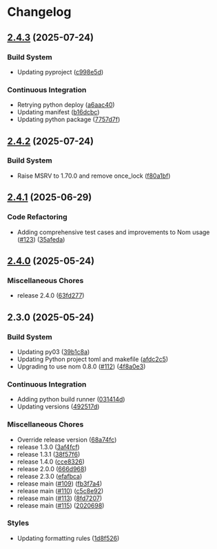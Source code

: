 # Changelog

## [2.4.3](https://github.com/dandxy89/lp_parser_rs/compare/parse_lp-v2.4.2...parse_lp-v2.4.3) (2025-07-24)


### Build System

* Updating pyproject ([c998e5d](https://github.com/dandxy89/lp_parser_rs/commit/c998e5ddd3ad3aa4bf88af90c506659ec5d01436))


### Continuous Integration

* Retrying python deploy ([a6aac40](https://github.com/dandxy89/lp_parser_rs/commit/a6aac40e2ac246d84e6050042695a2a6c5c29c76))
* Updating manifest ([b16dcbc](https://github.com/dandxy89/lp_parser_rs/commit/b16dcbcbbdd052eeae3887c9a58fe7edf3449164))
* Updating python package ([7757d7f](https://github.com/dandxy89/lp_parser_rs/commit/7757d7fcf6a205bff9d2737beb788a6cddf16726))

## [2.4.2](https://github.com/dandxy89/lp_parser_rs/compare/parse_lp-v2.4.1...parse_lp-v2.4.2) (2025-07-24)


### Build System

* Raise MSRV to 1.70.0 and remove once_lock ([f80a1bf](https://github.com/dandxy89/lp_parser_rs/commit/f80a1bf26a1c011b014b84f391799211d5f0e960))

## [2.4.1](https://github.com/dandxy89/lp_parser_rs/compare/parse_lp-v2.4.0...parse_lp-v2.4.1) (2025-06-29)


### Code Refactoring

* Adding comprehensive test cases and improvements to Nom usage ([#123](https://github.com/dandxy89/lp_parser_rs/issues/123)) ([35afeda](https://github.com/dandxy89/lp_parser_rs/commit/35afedad25cc9539774d7e155cafe218d681b5de))

## [2.4.0](https://github.com/dandxy89/lp_parser_rs/compare/parse_lp-v2.3.0...parse_lp-v2.4.0) (2025-05-24)


### Miscellaneous Chores

* release 2.4.0 ([63fd277](https://github.com/dandxy89/lp_parser_rs/commit/63fd2773fe2375b2e2f95b603287cdf1683934f6))

## 2.3.0 (2025-05-24)


### Build System

* Updating py03 ([39b1c8a](https://github.com/dandxy89/lp_parser_rs/commit/39b1c8a67d61603944eaca5cf4296db3c29906d7))
* Updating Python project toml and makefile ([afdc2c5](https://github.com/dandxy89/lp_parser_rs/commit/afdc2c58b47c4f657a8724c9da02d5e93c548e33))
* Upgrading to use nom 0.8.0 ([#112](https://github.com/dandxy89/lp_parser_rs/issues/112)) ([4f8a0e3](https://github.com/dandxy89/lp_parser_rs/commit/4f8a0e326aaad54ad76eb88ebbb2775ea6740454))


### Continuous Integration

* Adding python build runner ([031414d](https://github.com/dandxy89/lp_parser_rs/commit/031414de5b3baaed478a35cde4a387439d6a4791))
* Updating versions ([492517d](https://github.com/dandxy89/lp_parser_rs/commit/492517d9e257608d39aa70cf2bdd8b9e8ca98f5b))


### Miscellaneous Chores

* Override release version ([68a74fc](https://github.com/dandxy89/lp_parser_rs/commit/68a74fc2e8709550571aacd945fd06be2695719c))
* release 1.3.0 ([3af4fcf](https://github.com/dandxy89/lp_parser_rs/commit/3af4fcf18a388140faf324bd5f2459aef65d9f75))
* release 1.3.1 ([38f57f6](https://github.com/dandxy89/lp_parser_rs/commit/38f57f6b6aa98b2c1012a903f628718245959ffc))
* release 1.4.0 ([cce8326](https://github.com/dandxy89/lp_parser_rs/commit/cce8326881b55e8b070f58665812e2b3e40e1624))
* release 2.0.0 ([666d968](https://github.com/dandxy89/lp_parser_rs/commit/666d968d1c47d5e7eff2618f702ecb1da74a1295))
* release 2.3.0 ([efafbca](https://github.com/dandxy89/lp_parser_rs/commit/efafbcae561ea76e020156e5f3d9fc7c273e4156))
* release main ([#109](https://github.com/dandxy89/lp_parser_rs/issues/109)) ([fb3f7a4](https://github.com/dandxy89/lp_parser_rs/commit/fb3f7a45a5414958a9aff22369122616cd1e7a2d))
* release main ([#110](https://github.com/dandxy89/lp_parser_rs/issues/110)) ([c5c8e92](https://github.com/dandxy89/lp_parser_rs/commit/c5c8e920ec8f45eb65de28f4c45e412e83dc1d4e))
* release main ([#113](https://github.com/dandxy89/lp_parser_rs/issues/113)) ([8fd7207](https://github.com/dandxy89/lp_parser_rs/commit/8fd72073d046c6efb5a11acc58a9be1b3133faea))
* release main ([#115](https://github.com/dandxy89/lp_parser_rs/issues/115)) ([2020698](https://github.com/dandxy89/lp_parser_rs/commit/202069826a905432cb549a0887e3193d868f0fea))


### Styles

* Updating formatting rules ([1d8f526](https://github.com/dandxy89/lp_parser_rs/commit/1d8f526c174d588a1d49fc19e85a89501d91514d))

